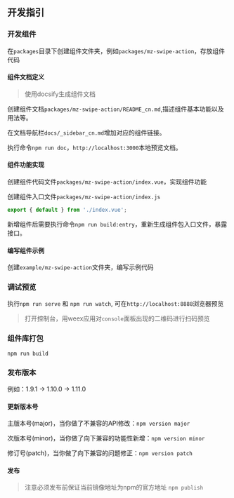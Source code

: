 ## 开发指引

### 开发组件
在`packages`目录下创建组件文件夹，例如`packages/mz-swipe-action`，存放组件代码

#### 组件文档定义
> 使用docsify生成组件文档

创建组件文档`packages/mz-swipe-action/README_cn.md`,描述组件基本功能以及用法等。

在文档导航栏`docs/_sidebar_cn.md`增加对应的组件链接。

执行命令`npm run doc`，`http://localhost:3000`本地预览文档。

#### 组件功能实现
创建组件代码文件`packages/mz-swipe-action/index.vue`，实现组件功能


创建组件入口文件`packages/mz-swipe-action/index.js`
```js
export { default } from './index.vue';
```

新增组件后需要执行命令`npm run build:entry`，重新生成组件包入口文件，暴露接口。

#### 编写组件示例
创建`example/mz-swipe-action`文件夹，编写示例代码

### 调试预览

执行`npm run serve` 和 `npm run watch`,
可在`http://localhost:8888`浏览器预览
> 打开控制台，用weex应用对`console`面板出现的二维码进行扫码预览

### 组件库打包
`npm run build`

### 发布版本
 
  例如：1.9.1 -> 1.10.0 -> 1.11.0
#### 更新版本号

主版本号(major)，当你做了不兼容的API修改：`npm version major`

次版本号(minor)，当你做了向下兼容的功能性新增：`npm version minor`

修订号(patch)，当你做了向下兼容的问题修正：`npm version patch`

#### 发布
> 注意必须发布前保证当前镜像地址为npm的官方地址
`npm publish`


